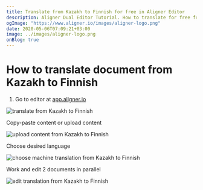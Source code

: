 ```yaml
---
title: Translate from Kazakh to Finnish for free in Aligner Editor
description: Aligner Dual Editor Tutorial. How to translate for free from Kazakh to Finnish. Aligner is multilingual document management platform. 
ogImage: "https://www.aligner.io/images/aligner-logo.png"
date: 2020-05-06T07:09:21+03:00
image: ../images/aligner-logo.png
onBlog: true
---
```


# How to translate document from Kazakh to Finnish

1. Go to editor at [app.aligner.io](https://app.aligner.io "Aligner App web page")

![translate from Kazakh to Finnish](../aligner-blank-editor.png "translate from Kazakh to Finnish")

Copy-paste content or upload content

![upload content from Kazakh to Finnish](../aligner-uploaded-document.png "upload content from Kazakh to Finnish")

Choose desired language

![choose machine translation from Kazakh to Finnish](../aligner-language-dropdown.png "choose machine translation from Kazakh to Finnish")

Work and edit 2 documents in parallel

![edit translation from Kazakh to Finnish](../aligner-double-sitded-editor.png "edit translation from Kazakh to Finnish")

